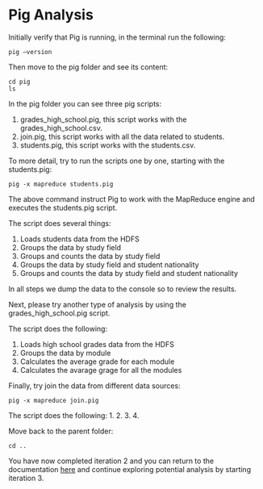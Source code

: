 # Pig Analysis

Initially verify that Pig is running, in the terminal run the following:

```
pig –version
```
Then move to the pig folder and see its content:
```
cd pig
ls
```

In the pig folder you can see three pig scripts:
1. grades_high_school.pig, this script works with the grades_high_school.csv.
2. join.pig, this script works with all the data related to students.
3. students.pig, this script works with the students.csv.

To more detail, try to run the scripts one by one, starting with the students.pig:
```
pig -x mapreduce students.pig
```
The above command instruct Pig to work with the MapReduce engine and executes the students.pig script.

The script does several things:
1. Loads students data from the HDFS
2. Groups the data by study field
3. Groups and counts the data by study field
4. Groups the data by study field and student nationality
5. Groups and counts the data by study field and student nationality

In all steps we dump the data to the console so to review the results.

Next, please try  another type of analysis by using the grades_high_school.pig script.

The script does the following:
1. Loads high school grades data from the HDFS
2. Groups the data by module
3. Calculates the average grade for each module
4. Calculates the avarage grage for all the modules

Finally, try join the data from different data sources:
```
pig -x mapreduce join.pig
```

The script does the following:
1.
2.
3.
4.

Move back to the parent folder:
```
cd ..
```
You have now completed iteration 2 and you can return to the documentation [here](https://github.com/UoW-CPC/rabbda-university-portal#iteration-3---sentiment-analysis-of-students-feedback) and continue exploring potential analysis by starting iteration 3.


